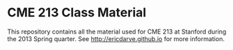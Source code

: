 CME 213 Class Material
====================

This repository contains all the material used for CME 213 at Stanford during the 2013 Spring quarter. See http://ericdarve.github.io for more information.